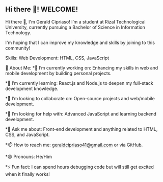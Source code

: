 ## Hi there 👋! WELCOME!

Hi there 👋, I'm Gerald Cipriaso!
I’m a student at Rizal Technological University, currently pursuing a Bachelor of Science in Information Technology.

I'm hoping that I can improve my knowledge and skills by joining to this community!

Skills:
Web Development: HTML, CSS, JavaScript


🌟 About Me:
*🔭 I’m currently working on: Enhancing my skills in web and mobile development by building personal projects.

*🌱 I’m currently learning: React.js and Node.js to deepen my full-stack development knowledge.

*👯 I’m looking to collaborate on: Open-source projects and web/mobile development.

*🤔 I’m looking for help with: Advanced JavaScript and learning backend development.

*💬 Ask me about: Front-end development and anything related to HTML, CSS, and JavaScript.

*📫 How to reach me: geraldcipriaso41@gmail.com or via GitHub.

*😄 Pronouns: He/Him

*⚡ Fun fact: I can spend hours debugging code but will still get excited when it finally works!
